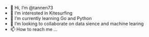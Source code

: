 - 👋 Hi, I’m @tannen73
- 👀 I’m interested in Kitesurfing
- 🌱 I’m currently learning Go and Python
- 💞️ I’m looking to collaborate on data sience and machine learing
- 📫 How to reach me ...

<!---
tannen73/tannen73 is a ✨ special ✨ repository because its `README.md` (this file) appears on your GitHub profile.
You can click the Preview link to take a look at your changes.
--->
